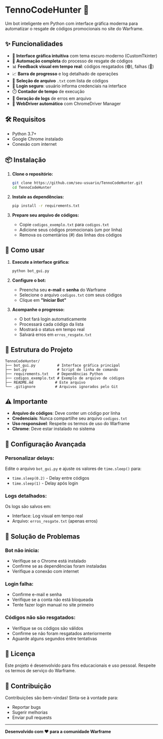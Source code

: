 # TennoCodeHunter 🤖

Um bot inteligente em Python com interface gráfica moderna para automatizar o resgate de códigos promocionais no site do Warframe.

## ✨ Funcionalidades

- 🎨 **Interface gráfica intuitiva** com tema escuro moderno (CustomTkinter)
- 🤖 **Automação completa** do processo de resgate de códigos
- 📊 **Feedback visual em tempo real**: códigos resgatados (🟢), falhas (🔴)
- 📈 **Barra de progresso** e log detalhado de operações
- 📁 **Seleção de arquivo** `.txt` com lista de códigos
- 🔐 **Login seguro**: usuário informa credenciais na interface
- ⏱️ **Contador de tempo** de execução
- 📝 **Geração de logs** de erros em arquivo
- 🚀 **WebDriver automático** com ChromeDriver Manager

## 🛠️ Requisitos

- Python 3.7+
- Google Chrome instalado
- Conexão com internet

## 📦 Instalação

1. **Clone o repositório:**
   ```bash
   git clone https://github.com/seu-usuario/TennoCodeHunter.git
   cd TennoCodeHunter
   ```

2. **Instale as dependências:**
   ```bash
   pip install -r requirements.txt
   ```

3. **Prepare seu arquivo de códigos:**
   - Copie `codigos_exemplo.txt` para `codigos.txt`
   - Adicione seus códigos promocionais (um por linha)
   - Remova os comentários (#) das linhas dos códigos

## 🚀 Como usar

1. **Execute a interface gráfica:**
   ```bash
   python bot_gui.py
   ```

2. **Configure o bot:**
   - Preencha seu **e-mail** e **senha** do Warframe
   - Selecione o arquivo `codigos.txt` com seus códigos
   - Clique em **"Iniciar Bot"**

3. **Acompanhe o progresso:**
   - O bot fará login automaticamente
   - Processará cada código da lista
   - Mostrará o status em tempo real
   - Salvará erros em `erros_resgate.txt`

## 📁 Estrutura do Projeto

```
TennoCodeHunter/
├── bot_gui.py          # Interface gráfica principal
├── bot.py              # Script de linha de comando
├── requirements.txt    # Dependências Python
├── codigos_exemplo.txt # Exemplo de arquivo de códigos
├── README.md          # Este arquivo
└── .gitignore         # Arquivos ignorados pelo Git
```

## ⚠️ Importante

- **Arquivo de códigos**: Deve conter um código por linha
- **Credenciais**: Nunca compartilhe seu arquivo `codigos.txt`
- **Uso responsável**: Respeite os termos de uso do Warframe
- **Chrome**: Deve estar instalado no sistema

## 🔧 Configuração Avançada

### Personalizar delays:
Edite o arquivo `bot_gui.py` e ajuste os valores de `time.sleep()` para:
- `time.sleep(0.2)` - Delay entre códigos
- `time.sleep(1)` - Delay após login

### Logs detalhados:
Os logs são salvos em:
- Interface: Log visual em tempo real
- Arquivo: `erros_resgate.txt` (apenas erros)

## 🐛 Solução de Problemas

### Bot não inicia:
- Verifique se o Chrome está instalado
- Confirme se as dependências foram instaladas
- Verifique a conexão com internet

### Login falha:
- Confirme e-mail e senha
- Verifique se a conta não está bloqueada
- Tente fazer login manual no site primeiro

### Códigos não são resgatados:
- Verifique se os códigos são válidos
- Confirme se não foram resgatados anteriormente
- Aguarde alguns segundos entre tentativas

## 📄 Licença

Este projeto é desenvolvido para fins educacionais e uso pessoal. 
Respeite os termos de serviço do Warframe.

## 🤝 Contribuição

Contribuições são bem-vindas! Sinta-se à vontade para:
- Reportar bugs
- Sugerir melhorias
- Enviar pull requests

---

**Desenvolvido com ❤️ para a comunidade Warframe** 